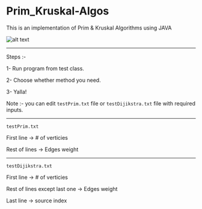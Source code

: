 # Prim_Kruskal-Algos
This is an implementation of Prim &amp; Kruskal Algorithms using JAVA

![alt text](https://i.imgur.com/cNKUrnv.jpg "Prim_Dijikstra!")

---

Steps :-

1- Run program from test class.

2- Choose whether method you need.

3- Yalla! 

Note :- you can edit `testPrim.txt` file or `testDijikstra.txt` file with required inputs.

---

`testPrim.txt`

First line -> # of verticies

Rest of lines -> Edges weight

---

`testDijikstra.txt`

First line -> # of verticies

Rest of lines except last one -> Edges weight

Last line -> source index
